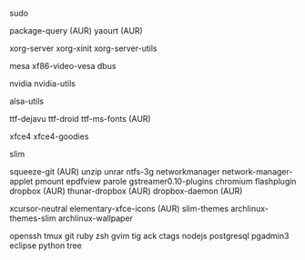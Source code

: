 sudo

package-query (AUR)
yaourt (AUR)

xorg-server
xorg-xinit
xorg-server-utils

mesa
xf86-video-vesa
dbus

nvidia
nvidia-utils

alsa-utils

ttf-dejavu
ttf-droid
ttf-ms-fonts (AUR)

xfce4
xfce4-goodies

slim

squeeze-git (AUR)
unzip
unrar
ntfs-3g
networkmanager
network-manager-applet
pmount
epdfview
parole
gstreamer0.10-plugins
chromium
flashplugin
dropbox (AUR)
thunar-dropbox (AUR)
dropbox-daemon (AUR)

xcursor-neutral
elementary-xfce-icons (AUR)
slim-themes
archlinux-themes-slim
archlinux-wallpaper

openssh
tmux
git
ruby
zsh
gvim
tig
ack
ctags
nodejs
postgresql
pgadmin3
eclipse
python
tree
